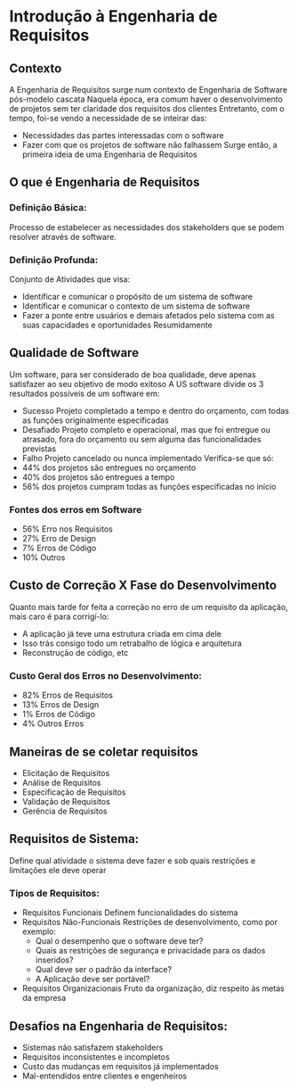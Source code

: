 # Introdução à Engenharia de Requisitos

## Contexto
A Engenharia de Requisitos surge num contexto de Engenharia de Software pós-modelo cascata
Naquela época, era comum haver o desenvolvimento de projetos sem ter claridade dos requisitos dos clientes
Entretanto, com o tempo, foi-se vendo a necessidade de se inteirar das:
- Necessidades das partes interessadas com o software
- Fazer com que os projetos de software não falhassem 
Surge então, a primeira ideia de uma Engenharia de Requisitos

## O que é Engenharia de Requisitos
### Definição Básica:
Processo de estabelecer as necessidades dos stakeholders que se podem resolver através de software.

### Definição Profunda:
Conjunto de Atividades que visa:
- Identificar e comunicar o propósito de um sistema de software
- Identificar e comunicar o contexto de um sistema de software
- Fazer a ponte entre usuários e demais afetados pelo sistema com as suas capacidades e oportunidades
Resumidamente

## Qualidade de Software
Um software, para ser considerado de boa qualidade, deve apenas satisfazer ao seu objetivo de modo exitoso
A US software divide os 3 resultados possíveis de um software em:
- Sucesso
  Projeto completado a tempo e dentro do orçamento, com todas as funções originalmente especificadas
- Desafiado
  Projeto completo e operacional, mas que foi entregue ou atrasado, fora do orçamento ou sem alguma das funcionalidades previstas
- Falho
  Projeto cancelado ou nunca implementado
Verifica-se que só:
- 44% dos projetos são entregues no orçamento
- 40% dos projetos são entregues a tempo
- 56% dos projetos cumpram todas as funções especificadas no início
### Fontes dos erros em Software
- 56% Erro nos Requisitos
- 27% Erro de Design
- 7% Erros de Código
- 10% Outros

## Custo de Correção X Fase do Desenvolvimento
Quanto mais tarde for feita a correção no erro de um requisito da aplicação, mais caro é para corrigí-lo:
- A aplicação já teve uma estrutura criada em cima dele
- Isso trás consigo todo um retrabalho de lógica e arquitetura
- Reconstrução de código, etc
### Custo Geral dos Erros no Desenvolvimento:
- 82% Erros de Requisitos
- 13% Erros de Design
- 1% Erros de Código
- 4% Outros Erros

## Maneiras de se coletar requisitos
- Elicitação de Requisitos
- Análise de Requisitos
- Especificação de Requisitos
- Validação de Requisitos
- Gerência de Requisitos

## Requisitos de Sistema:
Define qual atividade o sistema deve fazer e sob quais restrições e limitações ele deve operar
### Tipos de Requisitos:
- Requisitos Funcionais
  Definem funcionalidades do sistema
- Requisitos Não-Funcionais
  Restrições de desenvolvimento, como por exemplo:
  - Qual o desempenho que o software deve ter?
  - Quais as restrições de segurança e privacidade para os dados inseridos?
  - Qual deve ser o padrão da interface?
  - A Aplicação deve ser portável?
- Requisitos Organizacionais
  Fruto da organização, diz respeito às metas da empresa

## Desafios na Engenharia de Requisitos:
- Sistemas não satisfazem stakeholders
- Requisitos inconsistentes e incompletos
- Custo das mudanças em requisitos já implementados
- Mal-entendidos entre clientes e engenheiros